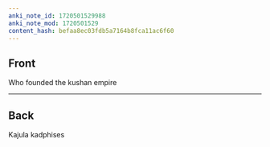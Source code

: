 ```yaml
---
anki_note_id: 1720501529988
anki_note_mod: 1720501529
content_hash: befaa8ec03fdb5a7164b8fca11ac6f60
---
```


## Front

Who founded the kushan empire

<hr/>

## Back

Kajula kadphises